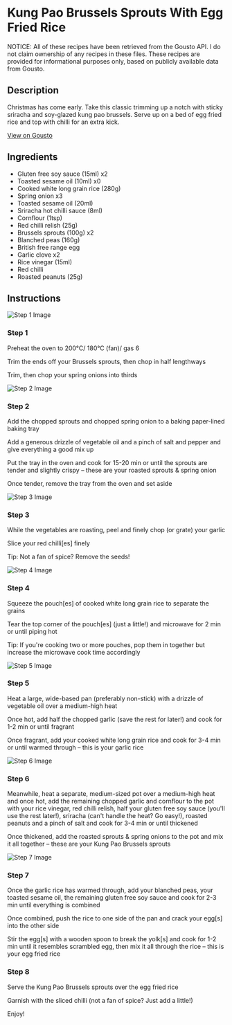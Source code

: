 # Kung Pao Brussels Sprouts With Egg Fried Rice

NOTICE: All of these recipes have been retrieved from the Gousto API. I do not claim ownership of any recipes in these files. These recipes are provided for informational purposes only, based on publicly available data from Gousto.

## Description

Christmas has come early. Take this classic trimming up a notch with sticky sriracha and soy-glazed kung pao brussels. Serve up on a bed of egg fried rice and top with chilli for an extra kick.

[View on Gousto](https://www.gousto.co.uk/recipes/cookbook/kung-pao-brussels-sprouts-with-egg-fried-rice)

## Ingredients

- Gluten free soy sauce (15ml) x2
- Toasted sesame oil (10ml) x0
- Cooked white long grain rice (280g)
- Spring onion x3
- Toasted sesame oil (20ml)
- Sriracha hot chilli sauce (8ml)
- Cornflour (1tsp)
- Red chilli relish (25g)
- Brussels sprouts (100g) x2
- Blanched peas (160g)
- British free range egg
- Garlic clove x2
- Rice vinegar (15ml)
- Red chilli
- Roasted peanuts (25g)

## Instructions

![Step 1 Image](https://production-media.gousto.co.uk/cms/recipe-step-image/Step-1-1667324163588-x200.jpg)

### Step 1

Preheat the oven to 200°C/ 180°C (fan)/ gas 6

Trim the ends off your Brussels sprouts, then chop in half lengthways

Trim, then chop your spring onions into thirds

![Step 2 Image](https://production-media.gousto.co.uk/cms/recipe-step-image/Step-2-1667324167384-x200.jpg)

### Step 2

Add the chopped sprouts and chopped spring onion to a baking paper-lined baking tray

Add a generous drizzle of vegetable oil and a pinch of salt and pepper and give everything a good mix up

Put the tray in the oven and cook for 15-20 min or until the sprouts are tender and slightly crispy – these are your roasted sprouts & spring onion

Once tender, remove the tray from the oven and set aside

![Step 3 Image](https://production-media.gousto.co.uk/cms/recipe-step-image/Step-3-1667324171111-x200.jpg)

### Step 3

While the vegetables are roasting, peel and finely chop (or grate) your garlic

Slice your red chilli[es] finely

Tip: Not a fan of spice? Remove the seeds!

![Step 4 Image](https://production-media.gousto.co.uk/cms/recipe-step-image/Step-4-1667324175409-x200.jpg)

### Step 4

Squeeze the pouch[es]<span class="text-danger"> </span>of cooked white long grain rice to separate the grains

Tear the top corner of the pouch[es]<span class="text-danger"> </span>(just a little!) and microwave for 2 min or until piping hot

Tip: If you're cooking two or more pouches, pop them in together but increase the microwave cook time accordingly

![Step 5 Image](https://production-media.gousto.co.uk/cms/recipe-step-image/Step-5-1667324180357-x200.jpg)

### Step 5

Heat a large, wide-based pan (preferably non-stick) with a drizzle of vegetable oil over a medium-high heat

Once hot, add half the chopped garlic (save the rest for later!) and cook for 1-2 min or until fragrant

Once fragrant, add your cooked white long grain rice and cook for 3-4 min or until warmed through – this is your garlic rice

![Step 6 Image](https://production-media.gousto.co.uk/cms/recipe-step-image/Step-6-1667324184424-x200.jpg)

### Step 6

Meanwhile, heat a separate, medium-sized pot over a medium-high heat and once hot, add the remaining chopped garlic and cornflour to the pot with your rice vinegar, red chilli relish, half your gluten free soy sauce (you'll use the rest later!), sriracha (can't handle the heat? Go easy!), roasted peanuts and a pinch of salt and cook for 3-4 min or until thickened

Once thickened, add the roasted sprouts & spring onions to the pot and mix it all together – these are your Kung Pao Brussels sprouts

![Step 7 Image](https://production-media.gousto.co.uk/cms/recipe-step-image/Step-7-1667324188843-x200.jpg)

### Step 7

Once the garlic rice has warmed through, add your blanched peas, your toasted sesame oil, the remaining gluten free soy sauce and cook for 2-3 min until everything is combined

Once combined, push the rice to one side of the pan and crack your egg[s] into the other side

Stir the egg[s]<span class="text-danger"> </span>with a wooden spoon to break the yolk[s] and cook for 1-2 min until it resembles scrambled egg, then mix it all through the rice – this is your egg fried rice

### Step 8

Serve the Kung Pao Brussels sprouts over the egg fried rice

Garnish with the sliced chilli (not a fan of spice? Just add a little!)

Enjoy!

